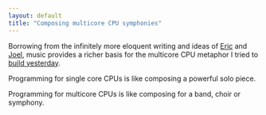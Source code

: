 ```yaml
---
layout: default
title: "Composing multicore CPU symphonies"
---
```


Borrowing from the infinitely more eloquent writing and ideas of
[Eric](http://software.ericsink.com/articles/Choir.html) and
[Joel](http://www.joelonsoftware.com/articles/HighNotes.html), music provides a
richer basis for the multicore CPU metaphor I tried to [build
yesterday](http://www.e-gineer.com/v2/blog/2005/09/rewriting-software-development.htm).

Programming for single core CPUs is like composing a powerful solo
piece.

Programming for multicore CPUs is like composing for a band,
choir or symphony.
